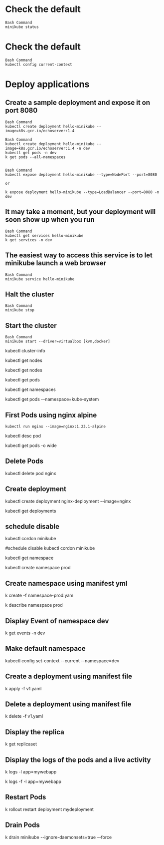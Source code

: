 # Check the default 
```
Bash Command
minikube status
```

# Check the default 
```
Bash Command
kubectl config current-context
```

# Deploy applications
## Create a sample deployment and expose it on port 8080
```
Bash Command
kubectl create deployment hello-minikube --image=k8s.gcr.io/echoserver:1.4

```

```
Bash Command
kubectl create deployment hello-minikube --image=k8s.gcr.io/echoserver:1.4 -n dev
kubectl get pods -n dev
k get pods --all-namespaces


```

```
Bash Command
kubectl expose deployment hello-minikube --type=NodePort --port=8080

or

k expose deployment hello-minikube --type=LoadBalancer --port=8080 -n dev
```

## It may take a moment, but your deployment will soon show up when you run
```
Bash Command
kubectl get services hello-minikube
k get services -n dev
```
## The easiest way to access this service is to let minikube launch a web browser 
```
Bash Command
minikube service hello-minikube
```
## Halt the cluster
```
Bash Command
minikube stop
```

## Start the cluster
```
Bash Command
minikube start --driver=virtualbox [kvm,docker]
```

kubectl cluster-info


kubectl get nodes


kubectl get nodes


kubectl get pods

kubectl get namespaces

kubectl get pods --namespace=kube-system

## First Pods using nginx alpine
```
kubectl run nginx --image=nginx:1.23.1-alpine
```


kubectl desc pod


kubectl get pods -o wide

## Delete Pods
kubectl delete pod nginx

## Create deployment
kubectl create deployment nginx-deployment --image=nginx


kubectl get deployments

## schedule disable
kubectl cordon minikube

#schedule disable
kubectl cordon minikube


kubectl get namespace


kubectl create namespace prod

## Create namespace using manifest yml
k create -f namespace-prod.yam

k describe namespace prod

## Display Event of namespace dev
k get events -n dev


## Make default namespace
kubectl config set-context --current --namespace=dev

## Create a deployment using manifest file
k apply -f v1.yaml

## Delete a deployment using manifest file
k delete -f v1.yaml

## Display the replica 
k get replicaset

## Display the logs of the pods and a live activity
k logs -l app=mywebapp

k logs -f -l  app=mywebapp

## Restart Pods
k rollout restart deployment mydeployment

## Drain Pods
k drain minikube --ignore-daemonsets=true --force
